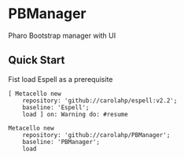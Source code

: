# PBManager
Pharo Bootstrap manager with UI

## Quick Start

Fist load Espell as a prerequisite

```Smalltalk
[ Metacello new 
	repository: 'github://carolahp/espell:v2.2';
	baseline: 'Espell';
	load ] on: Warning do: #resume
```


```Smalltalk
Metacello new 
	repository: 'github://carolahp/PBManager';
	baseline: 'PBManager';
	load 	
```
